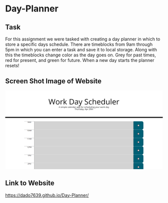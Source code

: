 # Day-Planner

## Task

For this assignment we were tasked with creating a day planner in which to store a specific days schedule. There are timeblocks from 9am through 5pm in which you can enter a task and save it to local storage. Along with this the timeblocks change color as the day goes on. Grey for past times, red for present, and green for future. When a new day starts the planner resets!

## Screen Shot Image of Website

![Screenshot](assets/images/screenshot.png)

## Link to Website

https://dado7639.github.io/Day-Planner/
